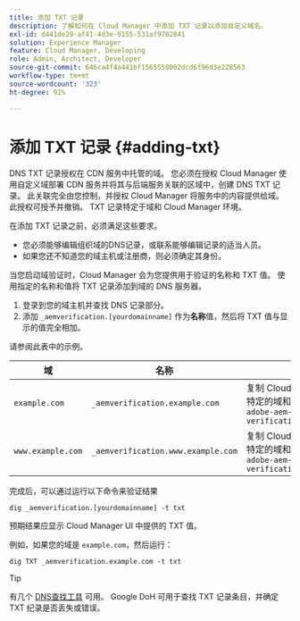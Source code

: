 ```yaml
---
title: 添加 TXT 记录
description: 了解如何在 Cloud Manager 中添加 TXT 记录以添加自定义域名。
exl-id: d441de29-af41-4d3e-9155-531af9702841
solution: Experience Manager
feature: Cloud Manager, Developing
role: Admin, Architect, Developer
source-git-commit: 646ca4f4a441bf1565558002dcd6f96d3e228563
workflow-type: tm+mt
source-wordcount: '323'
ht-degree: 91%

---
```


# 添加 TXT 记录 {#adding-txt}

DNS TXT 记录授权在 CDN 服务中托管的域。 您必须在授权 Cloud Manager 使用自定义域部署 CDN 服务并将其与后端服务关联的区域中，创建 DNS TXT 记录。 此关联完全由您控制，并授权 Cloud Manager 将服务中的内容提供给域。 此授权可授予并撤销。 TXT 记录特定于域和 Cloud Manager 环境。

在添加 TXT 记录之前，必须满足这些要求。

* 您必须能够编辑组织域的DNS记录，或联系能够编辑记录的适当人员。
* 如果您还不知道您的域主机或注册商，则必须确定其身份。

当您启动域验证时，Cloud Manager 会为您提供用于验证的名称和 TXT 值。 使用指定的名称和值将 TXT 记录添加到域的 DNS 服务器。

1. 登录到您的域主机并查找 DNS 记录部分。
1. 添加 `_aemverification.[yourdomainname]` 作为&#x200B;**名称**&#x200B;值，然后将 TXT 值与显示的值完全相加。

请参阅此表中的示例。

| 域 | 名称 | TXT 值 |
|--- |--- |---|
| `example.com` | `_aemverification.example.com` | 复制 Cloud Manager UI 中显示的整个值。 该操作针对特定的域和环境。 例如：<br>`adobe-aem-verification=example.com/[program]/[env]/..*` |
| `www.example.com` | `_aemverification.www.example.com` | 复制 Cloud Manager UI 中显示的整个值。 该操作针对特定的域和环境。 例如：<br>`adobe-aem-verification=www.example.com/[program]/[env]/..*` |

完成后，可以通过运行以下命令来验证结果

```shell
dig _aemverification.[yourdomainname] -t txt
```

预期结果应显示 Cloud Manager UI 中提供的 TXT 值。

例如，如果您的域是 `example.com`，然后运行：

```shell
dig TXT _aemverification.example.com -t txt
```

>[!TIP]
>
>有几个 [DNS查找工具](https://www.ultratools.com/tools/dnsLookup) 可用。 Google DoH 可用于查找 TXT 记录条目，并确定 TXT 纪录是否丢失或错误。
